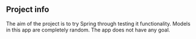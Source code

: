 Project info
------------

The aim of the project is to try Spring through testing it functionality. 
Models in this app are completely random. The app does not have any goal. 